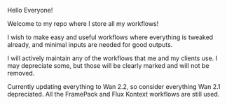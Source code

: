 Hello Everyone!

Welcome to my repo where I store all my workflows!

I wish to make easy and useful workflows where everything is tweaked already, and minimal inputs are needed for good outputs.

I will actively maintain any of the workflows that me and my clients use. I may depreciate some, but those will be clearly marked and will not be removed.

Currently updating everything to Wan 2.2, so consider everything Wan 2.1 depreciated. All the FramePack and Flux Kontext workflows are still used.
